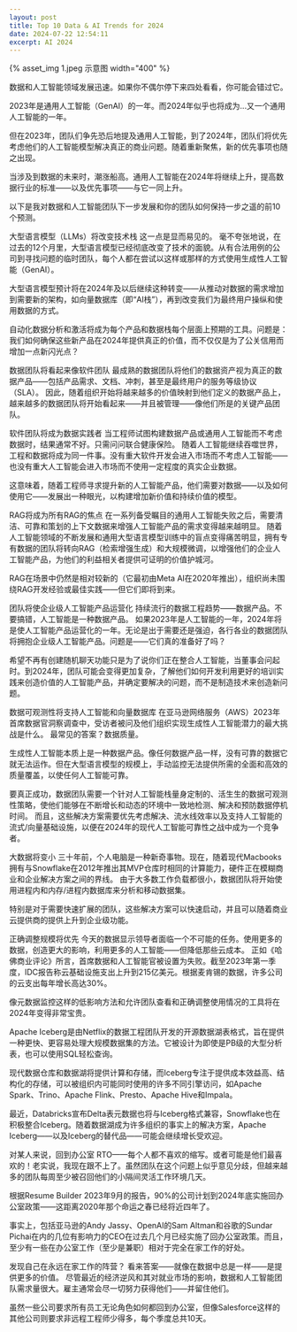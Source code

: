 ```yaml
---
layout: post
title: Top 10 Data & AI Trends for 2024
date: 2024-07-22 12:54:11
excerpt: AI 2024
---
```


{% asset_img 1.jpeg 示意图 width="400" %}

数据和人工智能领域发展迅速。如果你不偶尔停下来四处看看，你可能会错过它。

<!--more-->

2023年是通用人工智能（GenAI）的一年。而2024年似乎也将成为...又一个通用人工智能的一年。

但在2023年，团队们争先恐后地提及通用人工智能，到了2024年，团队们将优先考虑他们的人工智能模型解决真正的商业问题。随着重新聚焦，新的优先事项也随之出现。

当涉及到数据的未来时，潮涨船高。通用人工智能在2024年将继续上升，提高数据行业的标准——以及优先事项——与它一同上升。

以下是我对数据和人工智能团队下一步发展和你的团队如何保持一步之遥的前10个预测。

大型语言模型（LLMs）将改变技术栈 这一点是显而易见的。
毫不夸张地说，在过去的12个月里，大型语言模型已经彻底改变了技术的面貌。从有合法用例的公司到寻找问题的临时团队，每个人都在尝试以这样或那样的方式使用生成性人工智能（GenAI）。

大型语言模型预计将在2024年及以后继续这种转变——从推动对数据的需求增加到需要新的架构，如向量数据库（即“AI栈”），再到改变我们为最终用户操纵和使用数据的方式。

自动化数据分析和激活将成为每个产品和数据栈每个层面上预期的工具。问题是：我们如何确保这些新产品在2024年提供真正的价值，而不仅仅是为了公关信用而增加一点新闪光点？

数据团队将看起来像软件团队 最成熟的数据团队将他们的数据资产视为真正的数据产品——包括产品需求、文档、冲刺，甚至是最终用户的服务等级协议（SLA）。
因此，随着组织开始将越来越多的价值映射到他们定义的数据产品上，越来越多的数据团队将开始看起来——并且被管理——像他们所是的关键产品团队。

软件团队将成为数据实践者 当工程师试图构建数据产品或通用人工智能而不考虑数据时，结果通常不好。只需问问联合健康保险。
随着人工智能继续吞噬世界，工程和数据将成为同一件事。没有重大软件开发会进入市场而不考虑人工智能——也没有重大人工智能会进入市场而不使用一定程度的真实企业数据。

这意味着，随着工程师寻求提升新的人工智能产品，他们需要对数据——以及如何使用它——发展出一种眼光，以构建增加新价值和持续价值的模型。

RAG将成为所有RAG的焦点 在一系列备受瞩目的通用人工智能失败之后，需要清洁、可靠和策划的上下文数据来增强人工智能产品的需求变得越来越明显。
随着人工智能领域的不断发展和通用大型语言模型训练中的盲点变得痛苦明显，拥有专有数据的团队将转向RAG（检索增强生成）和大规模微调，以增强他们的企业人工智能产品，为他们的利益相关者提供可证明的价值护城河。

RAG在场景中仍然是相对较新的（它最初由Meta AI在2020年推出），组织尚未围绕RAG开发经验或最佳实践——但它们即将到来。

团队将使企业级人工智能产品运营化 持续流行的数据工程趋势——数据产品。不要搞错，人工智能是一种数据产品。
如果2023年是人工智能的一年，2024年将是使人工智能产品运营化的一年。无论是出于需要还是强迫，各行各业的数据团队将拥抱企业级人工智能产品。问题是——它们真的准备好了吗？

希望不再有创建随机聊天功能只是为了说你们正在整合人工智能，当董事会问起时。到2024年，团队可能会变得更加复杂，了解他们如何开发利用更好的培训实践来创造价值的人工智能产品，并确定要解决的问题，而不是制造技术来创造新问题。

数据可观测性将支持人工智能和向量数据库 在亚马逊网络服务（AWS）2023年首席数据官洞察调查中，受访者被问及他们组织实现生成性人工智能潜力的最大挑战是什么。
最常见的答案？数据质量。

生成性人工智能本质上是一种数据产品。像任何数据产品一样，没有可靠的数据它就无法运作。但在大型语言模型的规模上，手动监控无法提供所需的全面和高效的质量覆盖，以使任何人工智能可靠。

要真正成功，数据团队需要一个针对人工智能栈量身定制的、活生生的数据可观测性策略，使他们能够在不断增长和动态的环境中一致地检测、解决和预防数据停机时间。
而且，这些解决方案需要优先考虑解决、流水线效率以及支持人工智能的流式/向量基础设施，以便在2024年的现代人工智能可靠性之战中成为一个竞争者。

大数据将变小 三十年前，个人电脑是一种新奇事物。现在，随着现代Macbooks拥有与Snowflake在2012年推出其MVP仓库时相同的计算能力，硬件正在模糊商业和企业解决方案之间的界线。
由于大多数工作负载都很小，数据团队将开始使用进程内和内存/进程内数据库来分析和移动数据集。

特别是对于需要快速扩展的团队，这些解决方案可以快速启动，并且可以随着商业云提供商的提供上升到企业级功能。

正确调整规模将优先 今天的数据显示领导者面临一个不可能的任务。使用更多的数据，创造更大的影响，利用更多的人工智能——但降低那些云成本。
正如《哈佛商业评论》所言，首席数据和人工智能官被设置为失败。截至2023年第一季度，IDC报告称云基础设施支出上升到215亿美元。根据麦肯锡的数据，许多公司的云支出每年增长高达30%。

像元数据监控这样的低影响方法和允许团队查看和正确调整使用情况的工具将在2024年变得非常宝贵。

Apache Iceberg是由Netflix的数据工程团队开发的开源数据湖表格式，旨在提供一种更快、更容易处理大规模数据集的方法。它被设计为即使是PB级的大型分析表，也可以使用SQL轻松查询。

现代数据仓库和数据湖将提供计算和存储，而Iceberg专注于提供成本效益高、结构化的存储，可以被组织内可能同时使用的许多不同引擎访问，如Apache Spark、Trino、Apache Flink、Presto、Apache Hive和Impala。

最近，Databricks宣布Delta表元数据也将与Iceberg格式兼容，Snowflake也在积极整合Iceberg。随着数据湖成为许多组织的事实上的解决方案，Apache Iceberg——以及Iceberg的替代品——可能会继续增长受欢迎。

对某人来说，回到办公室 RTO——每个人都不喜欢的缩写。或者可能是他们最喜欢的！老实说，我现在跟不上了。虽然团队在这个问题上似乎意见分歧，但越来越多的团队每周至少被召回他们的小隔间灵活工作环境几天。

根据Resume Builder 2023年9月的报告，90%的公司计划到2024年底实施回办公室政策——这距离2020年那个命运之春已经将近四年了。

事实上，包括亚马逊的Andy Jassy、OpenAI的Sam Altman和谷歌的Sundar Pichai在内的几位有影响力的CEO在过去几个月已经实施了回办公室政策。而且，至少有一些在办公室工作（至少是兼职）相对于完全在家工作的好处。

发现自己在永远在家工作的阵营？
看来答案——就像在数据中总是一样——是提供更多的价值。
尽管最近的经济逆风和其对就业市场的影响，数据和人工智能团队需求量很大。雇主通常会尽一切努力获得他们——并留住他们。

虽然一些公司要求所有员工无论角色如何都回到办公室，但像Salesforce这样的其他公司则要求非远程工程师少得多，每个季度总共10天。

<!-- https://barrmoses.medium.com/top-10-data-ai-trends-for-2024-7f830196db65 -->